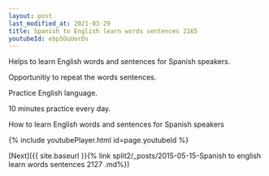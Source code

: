 ```yaml
---
layout: post
last_modified_at: 2021-03-29
title: Spanish to English learn words sentences 2165 
youtubeId: ebp5DuUorDs
---
```

 
 
Helps to learn English words and sentences for Spanish speakers.

Opportunitiy to repeat the words sentences. 

Practice English language. 
 
10 minutes practice every day. 
 
How to learn English words and sentences for Spanish speakers 
 
{% include youtubePlayer.html id=page.youtubeId %}
 
 
[Next]({{ site.baseurl }}{% link  split2/_posts/2015-05-15-Spanish to english learn words sentences 2127 .md%})
 
